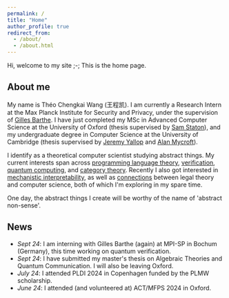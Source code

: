 ```yaml
---
permalink: /
title: "Home"
author_profile: true
redirect_from: 
  - /about/
  - /about.html
---
```


Hi, welcome to my site ;-; This is the home page.


About me
-------

My name is Théo Chengkai Wang (王程凯). I am currently a Research Intern at the Max Planck Institute for Security and Privacy, under the supervision of [Gilles Barthe](https://gbarthe.github.io/). I have just completed my MSc in Advanced Computer Science at the University of Oxford (thesis supervised by [Sam Staton](https://www.cs.ox.ac.uk/people/samuel.staton/main.html)), and my undergraduate degree in Computer Science at the University of Cambridge (thesis supervised by [Jeremy Yallop](https://www.cl.cam.ac.uk/~jdy22/) and [Alan Mycroft](https://www.cl.cam.ac.uk/~am21/)). 

I identify as a theoretical computer scientist studying abstract things. My current interests span across [programming language theory](https://thelittletyper.com), [verification](https://en.wikipedia.org/wiki/Formal_verification), [quantum computing](https://academic.oup.com/book/43710), and [category theory](https://cemulate.github.io/the-mlab/#yBo3-cartesian+bundle). Recently I also got interested in [mechanistic interpretability](https://www.neelnanda.io/mechanistic-interpretability/glossary), as well as [connections](https://link.springer.com/book/10.1007/978-3-030-43582-0) between legal theory and computer science, both of which I'm exploring in my spare time. 

One day, the abstract things I create will be worthy of the name of 'abstract non-sense'.

News
-------
- _Sept 24_: I am interning with Gilles Barthe (again) at MPI-SP in Bochum (Germany), this time working on quantum verification.
- _Sept 24_: I have submitted my master's thesis on Algebraic Theories and Quantum Communication. I will also be leaving Oxford.
- _July 24_: I attended PLDI 2024 in Copenhagen funded by the PLMW scholarship.
- _June 24_: I attended (and volunteered at) ACT/MFPS 2024 in Oxford.
